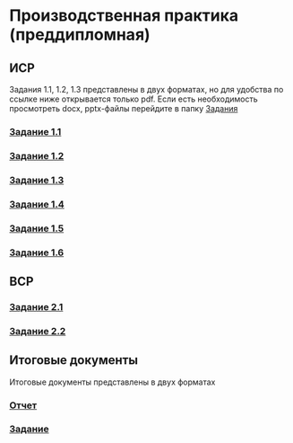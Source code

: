 # Производственная практика (преддипломная)

## ИСР

Задания 1.1, 1.2, 1.3 представлены в двух форматах, но для удобства по ссылке ниже открывается только pdf. Если есть необходимость просмотреть docx, pptx-файлы перейдите в папку [Задания](https://github.com/MarinaVasilevaIVT/pre-graduation-practice/blob/main/%D0%97%D0%B0%D0%B4%D0%B0%D0%BD%D0%B8%D1%8F)

### [Задание 1.1](https://github.com/MarinaVasilevaIVT/pre-graduation-practice/blob/main/%D0%97%D0%B0%D0%B4%D0%B0%D0%BD%D0%B8%D1%8F/%D0%92%D0%B0%D1%81%D0%B8%D0%BB%D1%8C%D0%B5%D0%B2%D0%B0%20%D0%9C.%D0%90.%2C%20%D0%B3%D1%80.1.1%2C%20%D0%97%D0%B0%D0%B4%D0%B0%D0%BD%D0%B8%D0%B5%201.1.pdf)
### [Задание 1.2](https://github.com/MarinaVasilevaIVT/pre-graduation-practice/blob/main/%D0%97%D0%B0%D0%B4%D0%B0%D0%BD%D0%B8%D1%8F/%D0%92%D0%B0%D1%81%D0%B8%D0%BB%D1%8C%D0%B5%D0%B2%D0%B0%20%D0%9C.%D0%90.%2C%20%D0%B3%D1%80.1.1%2C%20%D0%97%D0%B0%D0%B4%D0%B0%D0%BD%D0%B8%D0%B5%201.2.pdf) 
### [Задание 1.3](https://github.com/MarinaVasilevaIVT/pre-graduation-practice/blob/main/%D0%97%D0%B0%D0%B4%D0%B0%D0%BD%D0%B8%D1%8F/%D0%92%D0%B0%D1%81%D0%B8%D0%BB%D1%8C%D0%B5%D0%B2%D0%B0%20%D0%9C.%D0%90.%2C%20%D0%B3%D1%80.1.1%2C%20%D0%97%D0%B0%D0%B4%D0%B0%D0%BD%D0%B8%D0%B5%201.3.pdf)
### [Задание 1.4](https://github.com/MarinaVasilevaIVT/pre-graduation-practice/blob/main/%D0%97%D0%B0%D0%B4%D0%B0%D0%BD%D0%B8%D1%8F/%D0%92%D0%B0%D1%81%D0%B8%D0%BB%D1%8C%D0%B5%D0%B2%D0%B0%20%D0%9C.%D0%90.%2C%20%D0%B3%D1%80.1.1%2C%20%D0%97%D0%B0%D0%B4%D0%B0%D0%BD%D0%B8%D0%B5%201.4.pdf)
### [Задание 1.5](https://github.com/MarinaVasilevaIVT/pre-graduation-practice/blob/main/%D0%97%D0%B0%D0%B4%D0%B0%D0%BD%D0%B8%D1%8F/%D0%92%D0%B0%D1%81%D0%B8%D0%BB%D1%8C%D0%B5%D0%B2%D0%B0%20%D0%9C.%D0%90.%2C%20%D0%B3%D1%80.1.1%2C%20%D0%97%D0%B0%D0%B4%D0%B0%D0%BD%D0%B8%D0%B5%201.5.pdf)
### [Задание 1.6](https://github.com/MarinaVasilevaIVT/pre-graduation-practice/blob/main/%D0%97%D0%B0%D0%B4%D0%B0%D0%BD%D0%B8%D1%8F/%D0%92%D0%B0%D1%81%D0%B8%D0%BB%D1%8C%D0%B5%D0%B2%D0%B0%20%D0%9C.%D0%90.%2C%20%D0%B3%D1%80.1.1%2C%20%D0%97%D0%B0%D0%B4%D0%B0%D0%BD%D0%B8%D0%B5%201.6.pdf)

## ВСР

### [Задание 2.1](https://github.com/MarinaVasilevaIVT/pre-graduation-practice/blob/main/%D0%97%D0%B0%D0%B4%D0%B0%D0%BD%D0%B8%D1%8F/%D0%92%D0%B0%D1%81%D0%B8%D0%BB%D1%8C%D0%B5%D0%B2%D0%B0%20%D0%9C.%D0%90.%2C%20%D0%B3%D1%80.1.1%2C%20%D0%97%D0%B0%D0%B4%D0%B0%D0%BD%D0%B8%D0%B5%202.1.pdf)
### [Задание 2.2](https://github.com/MarinaVasilevaIVT/pre-graduation-practice/blob/main/%D0%97%D0%B0%D0%B4%D0%B0%D0%BD%D0%B8%D1%8F/%D0%92%D0%B0%D1%81%D0%B8%D0%BB%D1%8C%D0%B5%D0%B2%D0%B0%20%D0%9C.%D0%90.%2C%20%D0%B3%D1%80.1.1%2C%20%D0%97%D0%B0%D0%B4%D0%B0%D0%BD%D0%B8%D0%B5%202.2.pdf)

## Итоговые документы

Итоговые документы представлены в двух форматах

### [Отчет](https://github.com/MarinaVasilevaIVT/pre-graduation-practice/tree/main/%D0%BE%D1%82%D1%87%D0%B5%D1%82)
### [Задание](https://github.com/MarinaVasilevaIVT/pre-graduation-practice/tree/main/%D0%B7%D0%B0%D0%B4%D0%B0%D0%BD%D0%B8%D0%B5)

